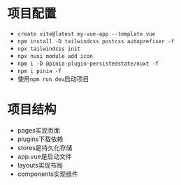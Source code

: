 # 项目配置
- `create vite@latest my-vue-app --template vue`
- `npm install -D tailwindcss postcss autoprefixer -f`
- `npx tailwindcss init`
- `npx nuxi module add icon`
- `npm i -D @pinia-plugin-persistedstate/nuxt -f`
- `npm i pinia -f`
- 使用`npm run dev`启动项目

# 项目结构
- pages实现页面
- plugins下载依赖
- stores是持久化存储
- app.vue是启动文件
- layouts实现布局
- components实现组件
